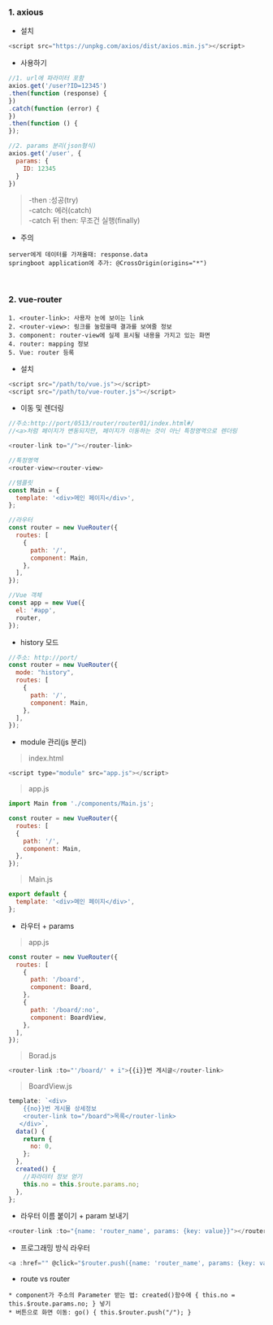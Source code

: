 ### 1. axious

- 설치
```javascript
<script src="https://unpkg.com/axios/dist/axios.min.js"></script>
```

- 사용하기
```javascript
//1. url에 파라미터 포함
axios.get('/user?ID=12345')
.then(function (response) {
})
.catch(function (error) {
})
.then(function () {
});

//2. params 분리(json형식)
axios.get('/user', {
  params: {
    ID: 12345
  }
})
```
> -then :성공(try) <br>
> -catch: 에러(catch) <br>
> -catch 뒤 then: 무조건 실행(finally)

- 주의
```
server에게 데이터를 가져올때: response.data
springboot application에 추가: @CrossOrigin(origins="*")
```

<br>

### 2. vue-router

```
1. <router-link>: 사용자 눈에 보이는 link
2. <router-view>: 링크를 눌렀을때 결과를 보여줄 정보
3. component: router-view에 실제 표시될 내용을 가지고 있는 화면
4. router: mapping 정보
5. Vue: router 등록
```

- 설치
```javascript
<script src="/path/to/vue.js"></script>
<script src="/path/to/vue-router.js"></script>
```

- 이동 및 렌더링
```javascript
//주소:http://port/0513/router/router01/index.html#/
//<a>처럼 페이지가 변동되지만, 페이지가 이동하는 것이 아닌 특정영역으로 렌더링

<router-link to="/"></router-link>

//특정영역
<router-view><router-view>

//템플릿
const Main = {
  template: '<div>메인 페이지</div>',
};

//라우터
const router = new VueRouter({
  routes: [
    {
      path: '/',
      component: Main,
    },
  ],
});

//Vue 객체
const app = new Vue({
  el: '#app',
  router,
});
```

- history 모드
```javascript
//주소: http://port/
const router = new VueRouter({
  mode: "history",
  routes: [
    {
      path: '/',
      component: Main,
    },
  ],
});
```

- module 관리(js 분리)
> index.html
```javascript
<script type="module" src="app.js"></script>
```
> app.js
```javascript
import Main from './components/Main.js';

const router = new VueRouter({
  routes: [
  {
    path: '/',
    component: Main,
  },
});
```

> Main.js
```javascript
export default {
  template: '<div>메인 페이지</div>',
};
```

- 라우터 + params

> app.js
```javascript
const router = new VueRouter({
  routes: [
    {
      path: '/board',
      component: Board,
    },
    {
      path: '/board/:no',
      component: BoardView,
    },
  ],
});
```

> Borad.js
```javascript
<router-link :to="'/board/' + i">{{i}}번 게시글</router-link>
```

> BoardView.js
```javascript
template: `<div>
    {{no}}번 게시물 상세정보
    <router-link to="/board">목록</router-link>
   </div>`,
  data() {
    return {
      no: 0,
    };
  },
  created() {
    //파라미터 정보 얻기
    this.no = this.$route.params.no;
  },
};
```

- 라우터 이름 붙이기 + param 보내기
```javascript
<router-link :to="{name: 'router_name', params: {key: value}}"></router-link>
```

- 프로그래밍 방식 라우터
```javascript
<a :href="" @click="$router.push({name: 'router_name', params: {key: value}})"></a>
```

- route vs router
```
* component가 주소의 Parameter 받는 법: created()함수에 { this.no = this.$route.params.no; } 넣기
* 버튼으로 화면 이동: go() { this.$router.push("/"); }
```
